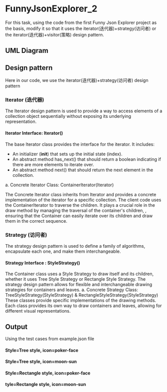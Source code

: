 # FunnyJsonExplorer_2
For this task, using the code from the first Funny Json Explorer project as the basis, modify it so that it uses the iterator(迭代器)+strategy(访问者) or the iterator(迭代器)+visitor(策略) design pattern.

## UML Diagram

## Design pattern
Here in our code, we use the iterator(迭代器)+strategy(访问者) design pattern
 
### Iterator (迭代器)
The Iterator design pattern is used to provide a way to access elements of a collection object sequentially without exposing its underlying representation.
#### Iterator Interface: Iterator()
The base Iterator class provides the interface for the iterator. It includes:
- An initializer (__init__) that sets up the initial state (index).
- An abstract method has_next() that should return a boolean indicating if there are more elements to iterate over.
- An abstract method next() that should return the next element in the collection.

a. Concrete Iterator Class: ContainerIterator(Iterator)

The Concrete Iterator class inherits from Iterator and provides a concrete implementation of the iterator for a specific collection. The client code uses the ContainerIterator to        traverse the children. It plays a crucial role in the draw method by managing the traversal of the container's children, , ensuring that the Container can easily iterate over its       children and draw them in the correct sequence. 

### Strategy (访问者)
The strategy design pattern is used to define a family of algorithms, encapsulate each one, and make them interchangeable. 
#### Strategy Interface : StyleStrategy()
The Container class uses a Style Strategy to draw itself and its children, whether it uses Tree Style Strategy or Rectangle Style Strategy. The strategy design pattern allows for flexible and interchangeable drawing strategies for containers and leaves. 
a. Concrete Strategy Class: TreeStyleStrategy(StyleStrategy) & RectangleStyleStrategy(StyleStrategy)
These classes provide specific implementations of the drawing methods. Each class provides its own way to draw containers and leaves, allowing for different visual representations.



## Output
Using the test cases from example.json file

#### Style=Tree style, icon=poker-face
#### Style=Tree style, icon=moon-sun
#### Style=Rectangle style, icon=poker-face
#### tyle=Rectangle style, icon=moon-sun
